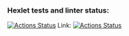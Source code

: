 ### Hexlet tests and linter status:
[![Actions Status](https://github.com/blonde2029/java-project-99/actions/workflows/hexlet-check.yml/badge.svg)](https://github.com/blonde2029/java-project-99/actions)
Link: [![Actions Status](https://java-project-99-p3h3.onrender.com.svg)](https://java-project-99-p3h3.onrender.com)
